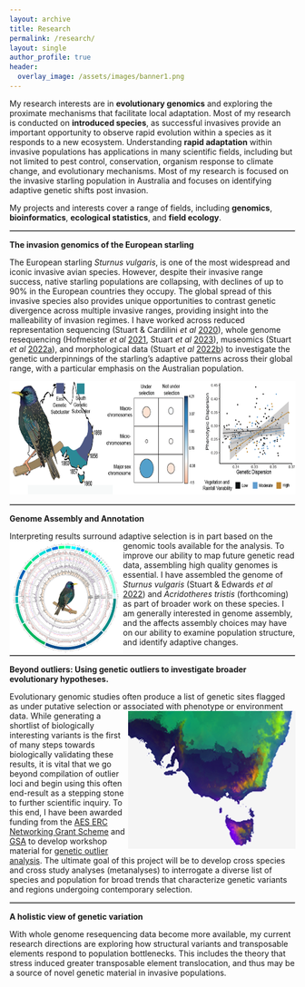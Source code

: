 ```yaml
---
layout: archive
title: Research
permalink: /research/
layout: single
author_profile: true
header:
  overlay_image: /assets/images/banner1.png
---
```


<style>
  hr { 
    display: block;
    margin-before: 0.5em;
    margin-after: 0.5em;
    margin-start: auto;
    margin-end: auto;
    overflow: hidden;
    border-style: inset;
    border-width: 1px;
}
  </style>

My research interests are in **evolutionary genomics** and exploring the proximate mechanisms that facilitate local adaptation. Most of my research is conducted on **introduced species**, as successful invasives provide an important opportunity to observe rapid evolution within a species as it responds to a new ecosystem. Understanding **rapid adaptation** within invasive populations has applications in many scientific fields, including but not limited to pest control, conservation, organism response to climate change, and evolutionary mechanisms. Most of my research is focused on the invasive starling population in Australia and focuses on identifying adaptive genetic shifts post invasion. 

My projects and interests cover a range of fields, including <b>genomics</b>, <b>bioinformatics</b>, <b>ecological statistics</b>, and <b>field ecology</b>.

***
**The invasion genomics of the European starling**

The European starling *Sturnus vulgaris*, is one of the most widespread and iconic invasive avian species. However, despite their invasive range success, native starling populations are collapsing, with declines of up to 90% in the European countries they occupy. The global spread of this invasive species also provides unique opportunities to contrast genetic divergence across multiple invasive ranges, providing insight into the malleability of invasion regimes. I have worked across reduced representation sequencing (Stuart & Cardilini *et al* [2020](https://doi.org/10.1111/mec.15601)), whole genome resequencing (Hofmeister *et al* [2021](https://www.biorxiv.org/content/10.1101/2021.05.19.442026v1.abstract), Stuart *et al* [2023](https://doi.org/10.1093/molbev/msad046)), museomics (Stuart *et al* [2022a]( https://doi.org/10.1111/mec.16353)), and morphological data (Stuart *et al* [2022b](https://doi.org/10.3389/fgene.2022.824424)) to investigate the genetic underpinnings of the starling’s adaptive patterns across their global range, with a particular emphasis on the Australian population.

<img style="float: center;" src="/assets/images/AustralianStarling3.png" width="650" height="200">


***
**Genome Assembly and Annotation**

Interpreting results surround adaptive selection is in part based on the genomic tools available for the analysis. 
<img style="float: left;" src="/assets/images/research_genome_trans2.png" width="200" height="200">
To improve our ability to map future genetic read data, assembling high quality genomes is essential. I have assembled the genome of *Sturnus vulgaris* (Stuart & Edwards *et al* [2022](https://doi.org/10.1111/1755-0998.13679)) and *Acridotheres tristis* (forthcoming) as part of broader work on these species. I am generally interested in genome assembly, and the affects assembly choices may have on our ability to examine population structure, and identify adaptive changes. 

***
**Beyond outliers: Using genetic outliers to investigate broader evolutionary hypotheses.**

Evolutionary genomic studies often produce a list of genetic sites flagged as under putative selection or associated with phenotype or environment data. 
<img style="float: right;" src="/assets/images/research_map3.png">
While generating a shortlist of biologically interesting variants is the first of many steps towards biologically validating these results, it is vital that we go beyond compilation of outlier loci and begin using this often end-result as a stepping stone to further scientific inquiry. To this end, I have been awarded funding from the <a href="https://ausevo.com/ECR_grants_2022/"> AES ERC Networking Grant Scheme</a> and <a href="https://genetics.org.au/">GSA</a> to develop workshop material for [genetic outlier analysis](https://github.com/katarinastuart/Ev1_SelectionMetaAnalysis). The ultimate goal of this project will be to develop cross species and cross study analyses (metanalyses) to interrogate a diverse list of species and population for broad trends that characterize genetic variants and regions undergoing contemporary selection. 

*** 
**A holistic view of genetic variation**

With whole genome resequencing data become more available, my current research directions are exploring how structural variants and transposable elements respond to population bottlenecks. This includes the theory that stress induced greater transposable element translocation, and thus may be a source of novel genetic material in invasive populations.
